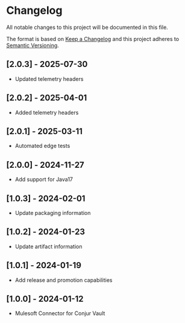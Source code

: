# Changelog
All notable changes to this project will be documented in this file.

The format is based on [Keep a Changelog](http://keepachangelog.com/en/1.0.0/)
and this project adheres to [Semantic Versioning](http://semver.org/spec/v2.0.0.html).

## [2.0.3] - 2025-07-30
- Updated telemetry headers
  
## [2.0.2] - 2025-04-01
- Added telemetry headers

## [2.0.1] - 2025-03-11
- Automated edge tests

## [2.0.0] - 2024-11-27
- Add support for Java17

## [1.0.3] - 2024-02-01
- Update packaging information

## [1.0.2] - 2024-01-23
- Update artifact information

## [1.0.1] - 2024-01-19
- Add release and promotion capabilities

## [1.0.0] - 2024-01-12
- Mulesoft Connector for Conjur Vault
